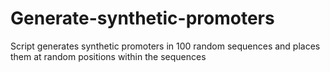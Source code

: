 # Generate-synthetic-promoters
Script generates synthetic promoters in 100 random sequences and places them at random positions within the sequences

